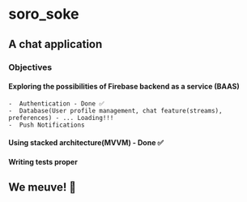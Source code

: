 # soro_soke

## A chat application

### Objectives
  #### Exploring the possibilities of Firebase backend as a service (BAAS)
    -  Authentication - Done ✅
    -  Database(User profile management, chat feature(streams), preferences) - ... Loading!!!
    -  Push Notifications
  
  #### Using stacked architecture(MVVM) - Done ✅
  
  #### Writing tests proper

## We meuve! 🚀
